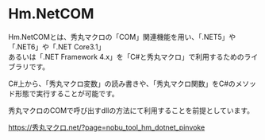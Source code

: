 # Hm.NetCOM

Hm.NetCOMとは、秀丸マクロの「COM」関連機能を用い、「.NET5」や「.NET6」や「.NET Core3.1」  
あるいは「.NET Framework 4.x」を「C#と秀丸マクロ」で利用するためのライブラリです。  


C#上から、「秀丸マクロ変数」の読み書きや、「秀丸マクロ関数」をC#のメソッド形態で実行することが可能です。  

秀丸マクロのCOMで呼び出すdllの方法にて利用することを前提としています。  

https://秀丸マクロ.net/?page=nobu_tool_hm_dotnet_pinvoke